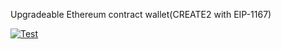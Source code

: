 Upgradeable Ethereum contract wallet(CREATE2 with EIP-1167)

[![Test](https://github.com/islishude/eth-create2-wallet/workflows/test/badge.svg?branch=main)]()
